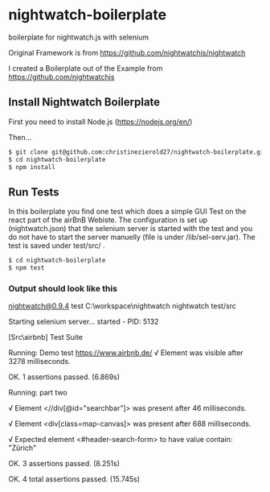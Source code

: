 # nightwatch-boilerplate
boilerplate for nightwatch.js with selenium

Original Framework is from https://github.com/nightwatchjs/nightwatch 

I  created a Boilerplate out of the Example from https://github.com/nightwatchjs

## Install Nightwatch Boilerplate

First you need to install Node.js (https://nodejs.org/en/)

Then...
```sh
$ git clone git@github.com:christinezierold27/nightwatch-boilerplate.git
$ cd nightwatch-boilerplate
$ npm install
```

## Run Tests

In this boilerplate you find one test which does a simple GUI Test on the react part of the airBnB Webiste. The configuration is set up (nightwatch.json) that the selenium server is started with the test and you do not have to start the server manuelly (file is under /lib/sel-serv.jar). The test is saved under test/src/ .

```sh
$ cd nightwatch-boilerplate
$ npm test
```

### Output should look like this
nightwatch@0.9.4 test C:\workspace\nightwatch
nightwatch test/src

Starting selenium server... started - PID:  5132

[Src\airbnb] Test Suite

Running:  Demo test https://www.airbnb.de/
 √ Element <body> was visible after 3278 milliseconds.

OK. 1 assertions passed. (6.869s)

Running:  part two

 √ Element <//div[@id="searchbar"]> was present after 46 milliseconds.
 
 √ Element <div[class=map-canvas]> was present after 688 milliseconds.
 
 √ Expected element <#header-search-form> to have value contain: "Zürich"

OK. 3 assertions passed. (8.251s)

OK. 4  total assertions passed. (15.745s)










